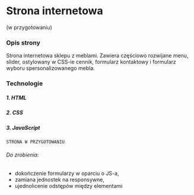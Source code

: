 # Strona internetowa
(w przygotowaniu)

### Opis strony
Strona internetowa sklepu z meblami. Zawiera częściowo rozwijane menu, slider, ostylowany w CSS-ie cennik, formularz kontaktowy i formularz wyboru spersonalizowanego mebla.

### Technologie

##### 1. HTML
##### 2. CSS
##### 3. JavaScript

    STRONA W PRZYGOTOWANIU

###### Do zrobienia:
- dokończenie formularzy w oparciu o JS-a,
- zamiana jednostek na responsywne,
- ujednolicenie odstępów między elementami
